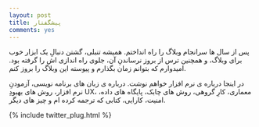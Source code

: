 ```yaml
---
layout: post
title: پیشگفتار
comments: yes
---
```


پس از سال ها سرانجام وبلاگ را راه انداختم. همیشه تنبلی، گشتن دنبالِ یک ابزار خوب برای وبلاگ، و همچنین ترس از بروز نرساندنِ آن، جلوی راه اندازی اش را گرفته بود. امیدوارم که بتوانم زمان بگذارم و پیوسته این وبلاگ را بروز کنم.

در اینجا درباره ی نرم افزار خواهم نوشت. درباره ی زبان های برنامه نویسی، آزمودنِ نرم افزار، روش های بهبودِ UX، معماری، کارِ گروهی، روش های چابک، پایگاه های داده، امنیت، کارایی، کتابی که ترجمه کرده ام و چیز های دیگر.

{% include twitter_plug.html %}
